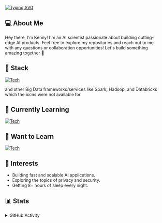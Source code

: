 [![Typing SVG](https://readme-typing-svg.demolab.com?font=Reenie+Beanie&size=40&pause=2000&color=4977F7&width=550&height=70&lines=Welcome+to+Kenny's+GitHub%F0%9F%91%8B)](https://git.io/typing-svg)


## 💻 About Me
Hey there, I'm Kenny! I'm an AI scientist passionate about building cutting-edge AI products. Feel free to explore my repositories and reach out to me with any questions or collaboration opportunities! Let's build something amazing together 🚀

## 🥞 Stack

[![Tech](https://skillicons.dev/icons?i=scala,python,java,aws,azure,docker,fastapi,github,neovim)](https://skillicons.dev)

and other Big Data frameworks/services like Spark, Hadoop, and Databricks which the icons were not available for.

## 🧠 Currently Learning 
[![Tech](https://skillicons.dev/icons?i=c)](https://skillicons.dev)

## 🔮 Want to Learn
[![Tech](https://skillicons.dev/icons?i=ocaml,zig,rust)](https://skillicons.dev)

## 🤔 Interests
- Building fast and scalable AI applications.
- Exploring the topics of privacy and security.
- Getting 8+ hours of sleep every night.

## 📊 Stats
<details>

<summary>GitHub Activity</summary>

<img align="left" width="54%" src="https://github-readme-stats-kennyishihara.vercel.app/api?username=kennyishihara&theme=dark&include_all_commits=true&count_private=true&show_icons=true" />

<img align="left" width="41%" src="https://github-readme-stats-kennyishihara.vercel.app/api/top-langs/?username=kennyishihara&layout=compact&theme=dark&include_all_commits=true&count_private=true" /> 
</details>

